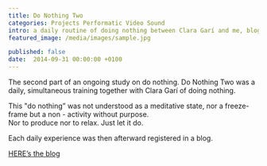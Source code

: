 ```yaml
---
title: Do Nothing Two
categories: Projects Performatic Video Sound
intro: a daily routine of doing nothing between Clara Garí and me, blogspace
featured_image: /media/images/sample.jpg

published: false
date:  2014-09-31 00:00:00 +0100
---
```


The second part of an ongoing study on do nothing.
Do Nothing Two was a daily, simultaneous training together with Clara Garí of doing nothing.

This "do nothing” was not understood as a meditative state, nor a freeze-frame but a non - activity without purpose.   
Nor to produce nor to relax. Just let it do.  
 
Each daily experience was then afterward registered in a blog.

[HERE’s the blog](http://donothingtwo.tumblr.com/)
